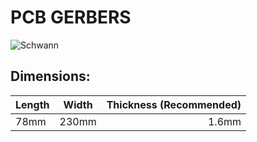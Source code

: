 # PCB GERBERS

![Schwann](https://cdn.discordapp.com/attachments/642426539824119849/690722239531974706/image0.jpg)

## **Dimensions:**

| Length  | Width     | Thickness (Recommended)| 
| ------- | --------- | ---------:|
| 78mm    | 230mm     | 1.6mm     |